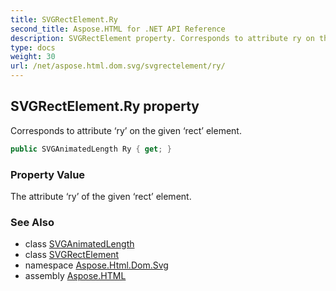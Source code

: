 ```yaml
---
title: SVGRectElement.Ry
second_title: Aspose.HTML for .NET API Reference
description: SVGRectElement property. Corresponds to attribute ry on the given rect element
type: docs
weight: 30
url: /net/aspose.html.dom.svg/svgrectelement/ry/
---
```

## SVGRectElement.Ry property

Corresponds to attribute ‘ry’ on the given ‘rect’ element.

```csharp
public SVGAnimatedLength Ry { get; }
```

### Property Value

The attribute ‘ry’ of the given ‘rect’ element.

### See Also

* class [SVGAnimatedLength](../../../aspose.html.dom.svg.datatypes/svganimatedlength/)
* class [SVGRectElement](../)
* namespace [Aspose.Html.Dom.Svg](../../svgrectelement/)
* assembly [Aspose.HTML](../../../)
